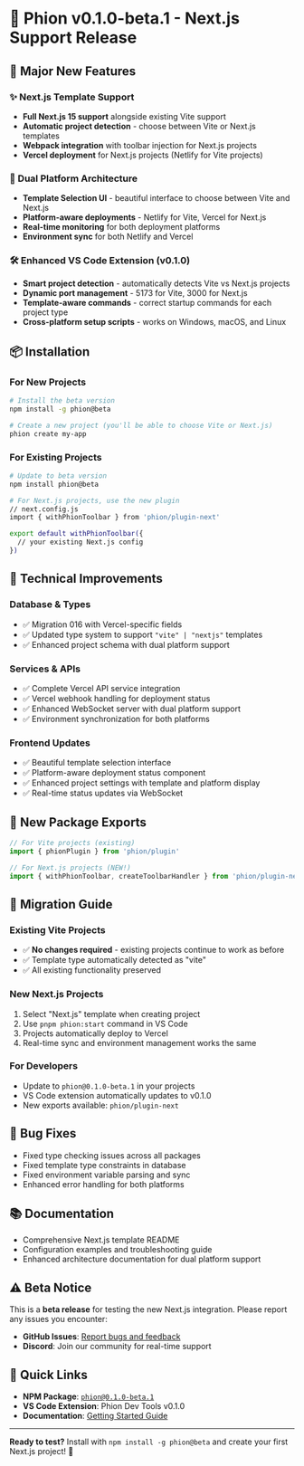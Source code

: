 # 🚀 Phion v0.1.0-beta.1 - Next.js Support Release

## 🎉 Major New Features

### ✨ Next.js Template Support
- **Full Next.js 15 support** alongside existing Vite support
- **Automatic project detection** - choose between Vite or Next.js templates
- **Webpack integration** with toolbar injection for Next.js projects
- **Vercel deployment** for Next.js projects (Netlify for Vite projects)

### 🔄 Dual Platform Architecture
- **Template Selection UI** - beautiful interface to choose between Vite and Next.js
- **Platform-aware deployments** - Netlify for Vite, Vercel for Next.js
- **Real-time monitoring** for both deployment platforms
- **Environment sync** for both Netlify and Vercel

### 🛠 Enhanced VS Code Extension (v0.1.0)
- **Smart project detection** - automatically detects Vite vs Next.js projects
- **Dynamic port management** - 5173 for Vite, 3000 for Next.js
- **Template-aware commands** - correct startup commands for each project type
- **Cross-platform setup scripts** - works on Windows, macOS, and Linux

## 📦 Installation

### For New Projects
```bash
# Install the beta version
npm install -g phion@beta

# Create a new project (you'll be able to choose Vite or Next.js)
phion create my-app
```

### For Existing Projects
```bash
# Update to beta version
npm install phion@beta

# For Next.js projects, use the new plugin
// next.config.js
import { withPhionToolbar } from 'phion/plugin-next'

export default withPhionToolbar({
  // your existing Next.js config
})
```

## 🔧 Technical Improvements

### Database & Types
- ✅ Migration 016 with Vercel-specific fields
- ✅ Updated type system to support `"vite" | "nextjs"` templates
- ✅ Enhanced project schema with dual platform support

### Services & APIs
- ✅ Complete Vercel API service integration
- ✅ Vercel webhook handling for deployment status
- ✅ Enhanced WebSocket server with dual platform support
- ✅ Environment synchronization for both platforms

### Frontend Updates
- ✅ Beautiful template selection interface
- ✅ Platform-aware deployment status component
- ✅ Enhanced project settings with template and platform display
- ✅ Real-time status updates via WebSocket

## 🎯 New Package Exports

```typescript
// For Vite projects (existing)
import { phionPlugin } from 'phion/plugin'

// For Next.js projects (NEW!)
import { withPhionToolbar, createToolbarHandler } from 'phion/plugin-next'
```

## 🔄 Migration Guide

### Existing Vite Projects
- ✅ **No changes required** - existing projects continue to work as before
- ✅ Template type automatically detected as "vite"
- ✅ All existing functionality preserved

### New Next.js Projects
1. Select "Next.js" template when creating project
2. Use `pnpm phion:start` command in VS Code
3. Projects automatically deploy to Vercel
4. Real-time sync and environment management works the same

### For Developers
- Update to `phion@0.1.0-beta.1` in your projects
- VS Code extension automatically updates to v0.1.0
- New exports available: `phion/plugin-next`

## 🐛 Bug Fixes
- Fixed type checking issues across all packages
- Fixed template type constraints in database
- Fixed environment variable parsing and sync
- Enhanced error handling for both platforms

## 📚 Documentation
- Comprehensive Next.js template README
- Configuration examples and troubleshooting guide
- Enhanced architecture documentation for dual platform support

## ⚠️ Beta Notice

This is a **beta release** for testing the new Next.js integration. Please report any issues you encounter:

- **GitHub Issues**: [Report bugs and feedback](https://github.com/phion-dev/phion/issues)
- **Discord**: Join our community for real-time support

## 🔗 Quick Links

- **NPM Package**: [`phion@0.1.0-beta.1`](https://www.npmjs.com/package/phion/v/0.1.0-beta.1)
- **VS Code Extension**: Phion Dev Tools v0.1.0
- **Documentation**: [Getting Started Guide](https://docs.phion.dev)

---

**Ready to test?** Install with `npm install -g phion@beta` and create your first Next.js project! 🚀 